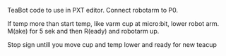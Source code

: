 TeaBot code to use in PXT editor.
Connect robotarm to P0.

If temp more than start temp, like varm cup at micro:bit, lower robot arm.
M(ake) for 5 sek and then R(eady) and robotarm up.

Stop sign untill you move cup and temp lower and ready for new teacup

